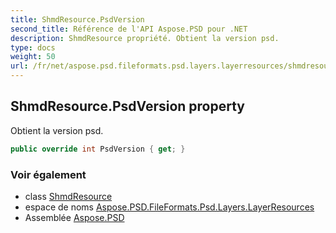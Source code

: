 ```yaml
---
title: ShmdResource.PsdVersion
second_title: Référence de l'API Aspose.PSD pour .NET
description: ShmdResource propriété. Obtient la version psd.
type: docs
weight: 50
url: /fr/net/aspose.psd.fileformats.psd.layers.layerresources/shmdresource/psdversion/
---
```

## ShmdResource.PsdVersion property

Obtient la version psd.

```csharp
public override int PsdVersion { get; }
```

### Voir également

* class [ShmdResource](../)
* espace de noms [Aspose.PSD.FileFormats.Psd.Layers.LayerResources](../../shmdresource/)
* Assemblée [Aspose.PSD](../../../)


